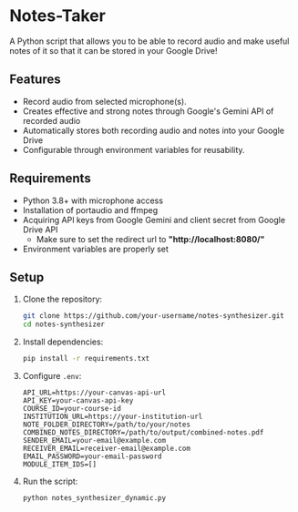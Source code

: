 # Notes-Taker
A Python script that allows you to be able to record audio and make useful notes of it so that it can be stored in your Google Drive!

## Features
- Record audio from selected microphone(s).
- Creates effective and strong notes through Google's Gemini API of recorded audio
- Automatically stores both recording audio and notes into your Google Drive
- Configurable through environment variables for reusability.

## Requirements
- Python 3.8+ with microphone access
- Installation of portaudio and ffmpeg
- Acquiring API keys from Google Gemini and client secret from Google Drive API
  - Make sure to set the redirect url to **"http://localhost:8080/"**
- Environment variables are properly set

## Setup

1. Clone the repository:
   ```bash
   git clone https://github.com/your-username/notes-synthesizer.git
   cd notes-synthesizer
   ```

2. Install dependencies:
   ```bash
   pip install -r requirements.txt
   ```

3. Configure `.env`:
   ```plaintext
   API_URL=https://your-canvas-api-url
   API_KEY=your-canvas-api-key
   COURSE_ID=your-course-id
   INSTITUTION_URL=https://your-institution-url
   NOTE_FOLDER_DIRECTORY=/path/to/your/notes
   COMBINED_NOTES_DIRECTORY=/path/to/output/combined-notes.pdf
   SENDER_EMAIL=your-email@example.com
   RECEIVER_EMAIL=receiver-email@example.com
   EMAIL_PASSWORD=your-email-password
   MODULE_ITEM_IDS=[]
   ```

4. Run the script:
   ```bash
   python notes_synthesizer_dynamic.py
   ```
